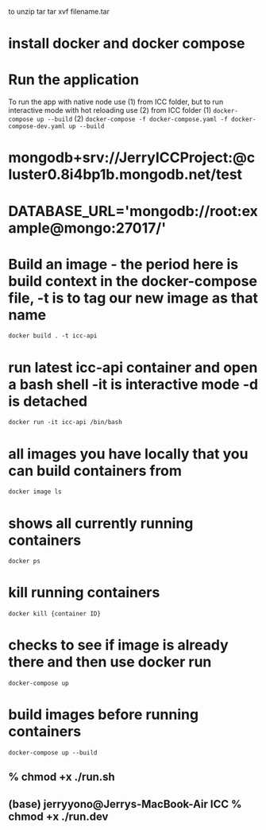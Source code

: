  
 to unzip tar
 tar xvf filename.tar
 
 # install docker and docker compose

 
 # Run the application
 To run the app with native node use (1) from ICC folder, but to run interactive mode with hot reloading use (2) from ICC folder
 (1) `docker-compose up --build`
 (2) `docker-compose -f docker-compose.yaml -f docker-compose-dev.yaml up --build`

 
 # mongodb+srv://JerryICCProject:<password>@cluster0.8i4bp1b.mongodb.net/test
 
 # DATABASE_URL='mongodb://root:example@mongo:27017/'

 
 # Build an image - the period here is build context in the docker-compose file, -t is to tag our new image as that name
 `docker build . -t icc-api`


 # run latest icc-api container and open a bash shell  -it is interactive mode   -d is detached 
 `docker run -it icc-api /bin/bash`

 # all images you have locally that you can build containers from
 `docker image ls`

# shows all currently running containers
 `docker ps`

# kill running containers
 `docker kill {container ID}`

# checks to see if image is already there and then use docker run
`docker-compose up`

# build images before running containers
`docker-compose up --build`


## % chmod +x ./run.sh
## (base) jerryyono@Jerrys-MacBook-Air ICC % chmod +x ./run.dev
